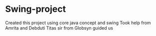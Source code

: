 # Swing-project

Created this project using core java concept and swing 
Took help from Amrita and Debduti 
Titas sir from Globsyn guided us
